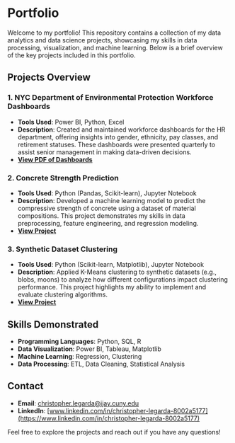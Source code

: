 # Portfolio

Welcome to my portfolio! This repository contains a collection of my data analytics and data science projects, showcasing my skills in data processing, visualization, and machine learning. Below is a brief overview of the key projects included in this portfolio.

## Projects Overview

### 1. **NYC Department of Environmental Protection Workforce Dashboards**
   - **Tools Used**: Power BI, Python, Excel
   - **Description**: Created and maintained workforce dashboards for the HR department, offering insights into gender, ethnicity, pay classes, and retirement statuses. These dashboards were presented quarterly to assist senior management in making data-driven decisions.
   - **[View PDF of Dashboards](./NYC_DEP_Workforce_Analytics.pdf)**

### 2. **Concrete Strength Prediction**
   - **Tools Used**: Python (Pandas, Scikit-learn), Jupyter Notebook
   - **Description**: Developed a machine learning model to predict the compressive strength of concrete using a dataset of material compositions. This project demonstrates my skills in data preprocessing, feature engineering, and regression modeling.
   - **[View Project](./concrete_project/concrete_compressive_strength_prediction.ipynb)**

### 3. **Synthetic Dataset Clustering**
   - **Tools Used**: Python (Scikit-learn, Matplotlib), Jupyter Notebook
   - **Description**: Applied K-Means clustering to synthetic datasets (e.g., blobs, moons) to analyze how different configurations impact clustering performance. This project highlights my ability to implement and evaluate clustering algorithms.
   - **[View Project](./synthetic-dataset-clustering)**

## Skills Demonstrated
- **Programming Languages**: Python, SQL, R
- **Data Visualization**: Power BI, Tableau, Matplotlib
- **Machine Learning**: Regression, Clustering
- **Data Processing**: ETL, Data Cleaning, Statistical Analysis

## Contact
- **Email**: [christopher.legarda@jjay.cuny.edu](mailto:christopher.legarda@jjay.cuny.edu)
- **LinkedIn**: [www.linkedin.com/in/christopher-legarda-8002a5177](https://www.linkedin.com/in/christopher-legarda-8002a5177)

Feel free to explore the projects and reach out if you have any questions!
